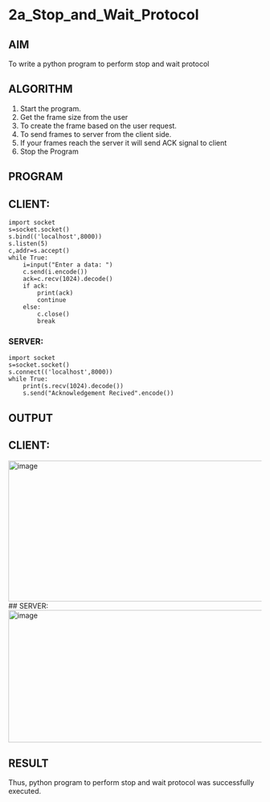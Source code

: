 # 2a_Stop_and_Wait_Protocol
## AIM 
To write a python program to perform stop and wait protocol
## ALGORITHM
1. Start the program.
2. Get the frame size from the user
3. To create the frame based on the user request.
4. To send frames to server from the client side.
5. If your frames reach the server it will send ACK signal to client
6. Stop the Program
## PROGRAM
## CLIENT:
```
import socket
s=socket.socket()
s.bind(('localhost',8000))
s.listen(5)
c,addr=s.accept()
while True:
    i=input("Enter a data: ")
    c.send(i.encode())
    ack=c.recv(1024).decode()
    if ack:
        print(ack)
        continue
    else:
        c.close()
        break
```
### SERVER:
```
import socket
s=socket.socket()
s.connect(('localhost',8000))
while True:
    print(s.recv(1024).decode())
    s.send("Acknowledgement Recived".encode())
```
## OUTPUT
## CLIENT:
<img width="1189" height="280" alt="image" src="https://github.com/user-attachments/assets/322b73f6-ca66-419f-bf18-48e8fae4b75e" />
## SERVER:
<img width="1478" height="263" alt="image" src="https://github.com/user-attachments/assets/b5111b9c-e9bc-46b7-a0f9-4f13c14db305" />

## RESULT
Thus, python program to perform stop and wait protocol was successfully executed.
